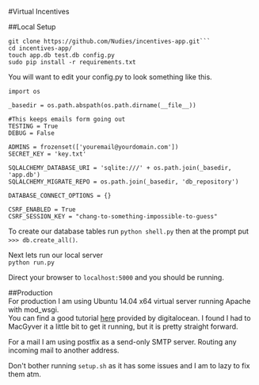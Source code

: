 #Virtual Incentives

##Local Setup
```
git clone https://github.com/Nudies/incentives-app.git```  
cd incentives-app/  
touch app.db test.db config.py  
sudo pip install -r requirements.txt  
```  

You will want to edit your config.py to look something like this.  
```
import os  

_basedir = os.path.abspath(os.path.dirname(__file__))  

#This keeps emails form going out  
TESTING = True  
DEBUG = False  

ADMINS = frozenset(['youremail@yourdomain.com'])  
SECRET_KEY = 'key.txt'  

SQLALCHEMY_DATABASE_URI = 'sqlite:///' + os.path.join(_basedir, 'app.db')  
SQLALCHEMY_MIGRATE_REPO = os.path.join(_basedir, 'db_repository')  

DATABASE_CONNECT_OPTIONS = {}  

CSRF_ENABLED = True  
CSRF_SESSION_KEY = "chang-to-something-impossible-to-guess"  
```  

To create our database tables run `python shell.py` then at the prompt put `>>> db.create_all()`.  

Next lets run our local server  
```python run.py```  

Direct your browser to `localhost:5000` and you should be running.  

##Production  
For production I am using Ubuntu 14.04 x64 virtual server running Apache with mod_wsgi.  
You can find a good tutorial [here](https://www.digitalocean.com/community/tutorials/how-to-deploy-a-flask-application-on-an-ubuntu-vps) provided by digitalocean. I found I had to MacGyver it a little bit to get it running, but it is pretty straight forward.

For a mail I am using postfix as a send-only SMTP server. Routing any incoming mail to another address.

Don't bother running `setup.sh` as it has some issues and I am to lazy to fix them atm.  
